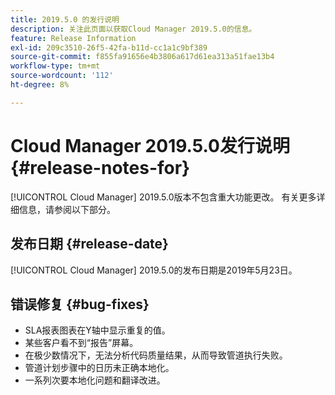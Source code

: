 ```yaml
---
title: 2019.5.0 的发行说明
description: 关注此页面以获取Cloud Manager 2019.5.0的信息。
feature: Release Information
exl-id: 209c3510-26f5-42fa-b11d-cc1a1c9bf389
source-git-commit: f855fa91656e4b3806a617d61ea313a51fae13b4
workflow-type: tm+mt
source-wordcount: '112'
ht-degree: 8%

---
```


# Cloud Manager 2019.5.0发行说明 {#release-notes-for}

[!UICONTROL Cloud Manager] 2019.5.0版本不包含重大功能更改。 有关更多详细信息，请参阅以下部分。

## 发布日期 {#release-date}

[!UICONTROL Cloud Manager] 2019.5.0的发布日期是2019年5月23日。


## 错误修复 {#bug-fixes}

* SLA报表图表在Y轴中显示重复的值。
* 某些客户看不到“报告”屏幕。
* 在极少数情况下，无法分析代码质量结果，从而导致管道执行失败。
* 管道计划步骤中的日历未正确本地化。
* 一系列次要本地化问题和翻译改进。
